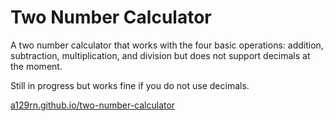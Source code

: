 # Two Number Calculator
A two number calculator that works with the four basic operations: addition, subtraction, multiplication, and division but does not support decimals at the moment.

Still in progress but works fine if you do not use decimals.

[a129rn.github.io/two-number-calculator](http://a129rn.github.io/two-number-calculator)
